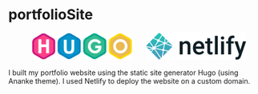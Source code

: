 # portfolioSite

&nbsp; &nbsp; &nbsp; &nbsp; &nbsp; &nbsp; <img src = "readme-images/hugo-logo1.png" width="200">  &nbsp; &nbsp; &nbsp;  <img src = "readme-images/netlify-logo.png" width="200">

 I built my portfolio website using the static site generator Hugo (using Ananke theme). I used Netlify to deploy the website on a custom domain.
